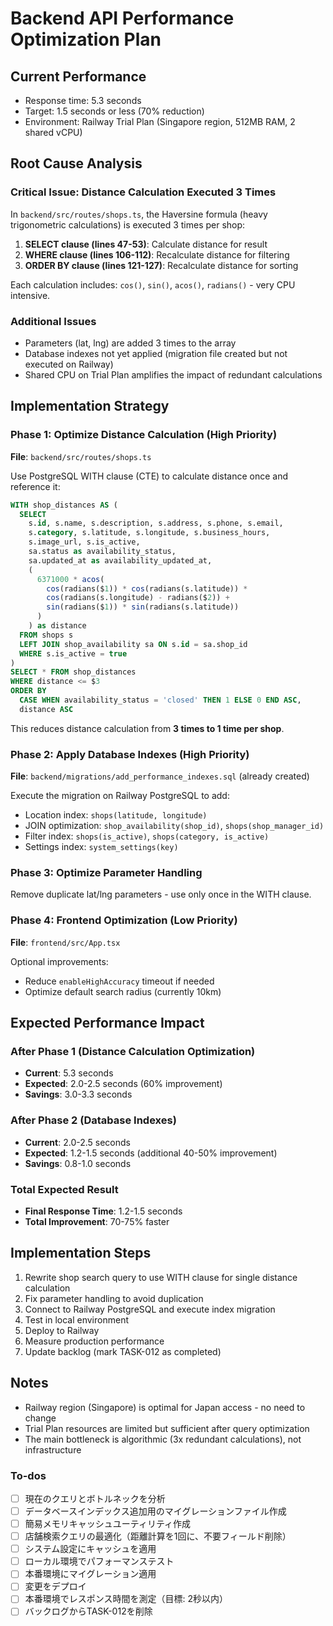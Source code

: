 <!-- e918985b-acee-4171-8e21-d779cf77c2e7 8f60344e-f1c6-4007-b7ac-0e306f02f18b -->
# Backend API Performance Optimization Plan

## Current Performance

- Response time: 5.3 seconds
- Target: 1.5 seconds or less (70% reduction)
- Environment: Railway Trial Plan (Singapore region, 512MB RAM, 2 shared vCPU)

## Root Cause Analysis

### Critical Issue: Distance Calculation Executed 3 Times

In `backend/src/routes/shops.ts`, the Haversine formula (heavy trigonometric calculations) is executed 3 times per shop:

1. **SELECT clause (lines 47-53)**: Calculate distance for result
2. **WHERE clause (lines 106-112)**: Recalculate distance for filtering
3. **ORDER BY clause (lines 121-127)**: Recalculate distance for sorting

Each calculation includes: `cos()`, `sin()`, `acos()`, `radians()` - very CPU intensive.

### Additional Issues

- Parameters (lat, lng) are added 3 times to the array
- Database indexes not yet applied (migration file created but not executed on Railway)
- Shared CPU on Trial Plan amplifies the impact of redundant calculations

## Implementation Strategy

### Phase 1: Optimize Distance Calculation (High Priority)

**File**: `backend/src/routes/shops.ts`

Use PostgreSQL WITH clause (CTE) to calculate distance once and reference it:

```sql
WITH shop_distances AS (
  SELECT 
    s.id, s.name, s.description, s.address, s.phone, s.email, 
    s.category, s.latitude, s.longitude, s.business_hours, 
    s.image_url, s.is_active,
    sa.status as availability_status, 
    sa.updated_at as availability_updated_at,
    (
      6371000 * acos(
        cos(radians($1)) * cos(radians(s.latitude)) * 
        cos(radians(s.longitude) - radians($2)) + 
        sin(radians($1)) * sin(radians(s.latitude))
      )
    ) as distance
  FROM shops s
  LEFT JOIN shop_availability sa ON s.id = sa.shop_id
  WHERE s.is_active = true
)
SELECT * FROM shop_distances
WHERE distance <= $3
ORDER BY 
  CASE WHEN availability_status = 'closed' THEN 1 ELSE 0 END ASC,
  distance ASC
```

This reduces distance calculation from **3 times to 1 time per shop**.

### Phase 2: Apply Database Indexes (High Priority)

**File**: `backend/migrations/add_performance_indexes.sql` (already created)

Execute the migration on Railway PostgreSQL to add:

- Location index: `shops(latitude, longitude)`
- JOIN optimization: `shop_availability(shop_id)`, `shops(shop_manager_id)`
- Filter index: `shops(is_active)`, `shops(category, is_active)`
- Settings index: `system_settings(key)`

### Phase 3: Optimize Parameter Handling

Remove duplicate lat/lng parameters - use only once in the WITH clause.

### Phase 4: Frontend Optimization (Low Priority)

**File**: `frontend/src/App.tsx`

Optional improvements:

- Reduce `enableHighAccuracy` timeout if needed
- Optimize default search radius (currently 10km)

## Expected Performance Impact

### After Phase 1 (Distance Calculation Optimization)

- **Current**: 5.3 seconds
- **Expected**: 2.0-2.5 seconds (60% improvement)
- **Savings**: 3.0-3.3 seconds

### After Phase 2 (Database Indexes)

- **Current**: 2.0-2.5 seconds
- **Expected**: 1.2-1.5 seconds (additional 40-50% improvement)
- **Savings**: 0.8-1.0 seconds

### Total Expected Result

- **Final Response Time**: 1.2-1.5 seconds
- **Total Improvement**: 70-75% faster

## Implementation Steps

1. Rewrite shop search query to use WITH clause for single distance calculation
2. Fix parameter handling to avoid duplication
3. Connect to Railway PostgreSQL and execute index migration
4. Test in local environment
5. Deploy to Railway
6. Measure production performance
7. Update backlog (mark TASK-012 as completed)

## Notes

- Railway region (Singapore) is optimal for Japan access - no need to change
- Trial Plan resources are limited but sufficient after query optimization
- The main bottleneck is algorithmic (3x redundant calculations), not infrastructure

### To-dos

- [ ] 現在のクエリとボトルネックを分析
- [ ] データベースインデックス追加用のマイグレーションファイル作成
- [ ] 簡易メモリキャッシュユーティリティ作成
- [ ] 店舗検索クエリの最適化（距離計算を1回に、不要フィールド削除）
- [ ] システム設定にキャッシュを適用
- [ ] ローカル環境でパフォーマンステスト
- [ ] 本番環境にマイグレーション適用
- [ ] 変更をデプロイ
- [ ] 本番環境でレスポンス時間を測定（目標: 2秒以内）
- [ ] バックログからTASK-012を削除